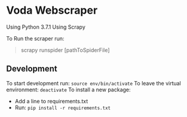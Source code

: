 # Voda Webscraper
Using Python 3.7.1
Using Scrapy

To Run the scraper run:

> scrapy runspider [pathToSpiderFile]

## Development
To start development run:
`
source env/bin/activate
`
To leave the virtual environment:
`
deactivate
`
To install a new package:
- Add a line to requirements.txt
- Run: `pip install -r requirements.txt`
